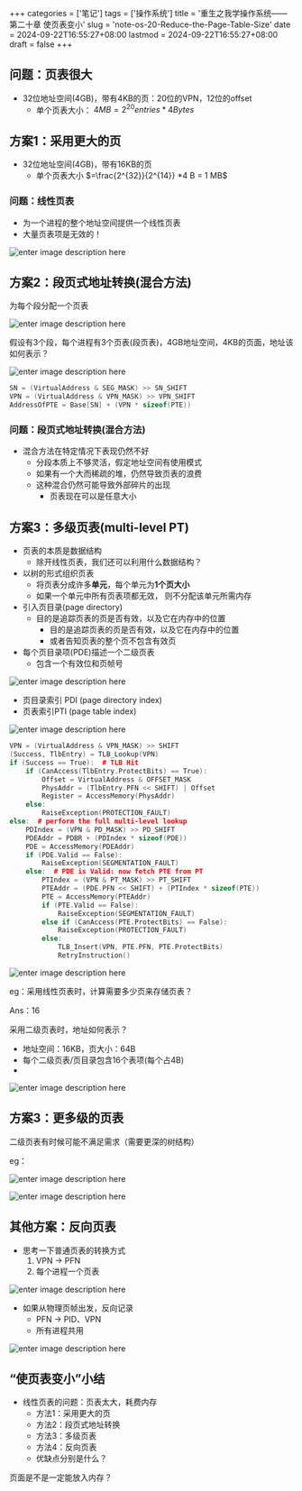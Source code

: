 ﻿+++
categories = ['笔记']
tags = ['操作系统']
title = '重生之我学操作系统——第二十章 使页表变小'
slug = 'note-os-20-Reduce-the-Page-Table-Size'
date = 2024-09-22T16:55:27+08:00
lastmod = 2024-09-22T16:55:27+08:00
draft = false
+++

## 问题：页表很大 
- 32位地址空间(4GB)，带有4KB的页：20位的VPN，12位的offset 
	- 单个页表大小： $4 MB= 2^{20} entries *  4 Bytes$

## 方案1：采用更大的页

- 32位地址空间(4GB)，带有16KB的页
	- 单个页表大小 $=\frac{2^{32}}{2^{14}} *4 B = 1 MB$

### 问题：线性页表

- 为一个进程的整个地址空间提供一个线性页表
- 大量页表项是无效的！

![enter image description here](https://cdn.jsdelivr.net/gh/Satori5ama/Figurebed@main/img/62.png)

## 方案2：段页式地址转换(混合方法)

为每个段分配一个页表

![enter image description here](https://cdn.jsdelivr.net/gh/Satori5ama/Figurebed@main/img/63.png)

假设有3个段，每个进程有3个页表(段页表)，4GB地址空间，4KB的页面，地址该如何表示？

![enter image description here](https://cdn.jsdelivr.net/gh/Satori5ama/Figurebed@main/img/64.png)

``` cpp
SN = (VirtualAddress & SEG_MASK) >> SN_SHIFT 
VPN = (VirtualAddress & VPN_MASK) >> VPN_SHIFT 
AddressOfPTE = Base[SN] + (VPN * sizeof(PTE))
```

### 问题：段页式地址转换(混合方法)

- 混合方法在特定情况下表现仍然不好 
	- 分段本质上不够灵活，假定地址空间有使用模式 
	- 如果有一个大而稀疏的堆，仍然导致页表的浪费 
	- 这种混合仍然可能导致外部碎片的出现 
		- 页表现在可以是任意大小

## 方案3：多级页表(multi-level PT)

- 页表的本质是数据结构
	- 除开线性页表，我们还可以利用什么数据结构？
- 以树的形式组织页表
	- 将页表分成许多**单元**，每个单元为**1个页大小**
	- 如果一个单元中所有页表项都无效， 则不分配该单元所需内存
- 引入页目录(page directory)
	- 目的是追踪页表的页是否有效，以及它在内存中的位置
		- 目的是追踪页表的页是否有效，以及它在内存中的位置
		- 或者告知页表的整个页不包含有效页
- 每个页目录项(PDE)描述一个二级页表 
	- 包含一个有效位和页帧号

![enter image description here](https://cdn.jsdelivr.net/gh/Satori5ama/Figurebed@main/img/65.png)


- 页目录索引 PDI (page directory index)
- 页表索引PTI (page table index)

![enter image description here](https://cdn.jsdelivr.net/gh/Satori5ama/Figurebed@main/img/66.png)

``` cpp
VPN = (VirtualAddress & VPN_MASK) >> SHIFT
(Success, TlbEntry) = TLB_Lookup(VPN)
if (Success == True):  # TLB Hit
    if (CanAccess(TlbEntry.ProtectBits) == True):
        Offset = VirtualAddress & OFFSET_MASK
        PhysAddr = (TlbEntry.PFN << SHIFT) | Offset
        Register = AccessMemory(PhysAddr)
    else:
        RaiseException(PROTECTION_FAULT)
else:  # perform the full multi-level lookup
    PDIndex = (VPN & PD_MASK) >> PD_SHIFT
    PDEAddr = PDBR + (PDIndex * sizeof(PDE))
    PDE = AccessMemory(PDEAddr)
    if (PDE.Valid == False):
        RaiseException(SEGMENTATION_FAULT)
    else:  # PDE is Valid: now fetch PTE from PT
        PTIndex = (VPN & PT_MASK) >> PT_SHIFT
        PTEAddr = (PDE.PFN << SHIFT) + (PTIndex * sizeof(PTE))
        PTE = AccessMemory(PTEAddr)
        if (PTE.Valid == False):
            RaiseException(SEGMENTATION_FAULT)
        else if (CanAccess(PTE.ProtectBits) == False):
            RaiseException(PROTECTION_FAULT)
        else:
            TLB_Insert(VPN, PTE.PFN, PTE.ProtectBits)
            RetryInstruction()
```


![enter image description here](https://cdn.jsdelivr.net/gh/Satori5ama/Figurebed@main/img/67.png)

eg：采用线性页表时，计算需要多少页来存储页表？

Ans：16

采用二级页表时，地址如何表示？

- 地址空间：16KB，页大小：64B 
- 每个二级页表/页目录包含16个表项(每个占4B)
- 
![enter image description here](https://cdn.jsdelivr.net/gh/Satori5ama/Figurebed@main/img/68.png)

## 方案3：更多级的页表

二级页表有时候可能不满足需求（需要更深的树结构）

eg：

![enter image description here](https://cdn.jsdelivr.net/gh/Satori5ama/Figurebed@main/img/69.png)

![enter image description here](https://cdn.jsdelivr.net/gh/Satori5ama/Figurebed@main/img/70.png)

## 其他方案：反向页表

- 思考一下普通页表的转换方式 
	1. VPN -> PFN 
	2. 每个进程一个页表

![enter image description here](https://cdn.jsdelivr.net/gh/Satori5ama/Figurebed@main/img/71.png)

- 如果从物理页帧出发，反向记录 
	- PFN -> PID、VPN 
	- 所有进程共用

![enter image description here](https://cdn.jsdelivr.net/gh/Satori5ama/Figurebed@main/img/72.png)

## “使页表变小”小结

- 线性页表的问题：页表太大，耗费内存 
	- 方法1：采用更大的页 
	- 方法2：段页式地址转换 
	- 方法3：多级页表 
	- 方法4：反向页表 
	- 优缺点分别是什么？

页面是不是一定能放入内存？
